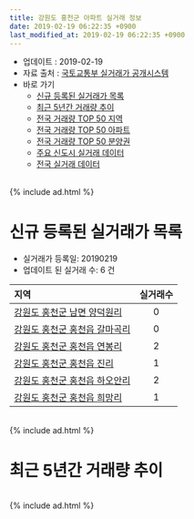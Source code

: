 ```yaml
---
title: 강원도 홍천군 아파트 실거래 정보
date: 2019-02-19 06:22:35 +0900
last_modified_at: 2019-02-19 06:22:35 +0900
---
```


* 업데이트 : 2019-02-19
* 자료 출처 : [국토교통부 실거래가 공개시스템](http://rt.molit.go.kr)
* 바로 가기
    * [신규 등록된 실거래가 목록](#신규-등록된-실거래가-목록)
    * [최근 5년간 거래량 추이](#최근-5년간-거래량-추이)
    * [전국 거래량 TOP 50 지역](https://ayogom.github.io/apt-trade-info/최근-3개월-전국에서-가장-거래가-많이-발생한-지역)
    * [전국 거래량 TOP 50 아파트](https://ayogom.github.io/apt-trade-info/최근-3개월-전국에서-가장-거래가-많이-발생한-아파트)
    * [전국 거래량 TOP 50 분양권](https://ayogom.github.io/apt-trade-info/최근-3개월-전국에서-가장-거래가-많이-발생한-분양권)
    * [주요 신도시 실거래 데이터](https://ayogom.github.io/apt-trade-info/주요-신도시)
    * [전국 실거래 데이터](https://ayogom.github.io/apt-trade-info/전국)

<br>
{% include ad.html %}
<br>

# 신규 등록된 실거래가 목록
* 실거래가 등록일: 20190219
* 업데이트 된 실거래 수: 6 건


|지역|실거래수|
|:---|:---:|
|[강원도 홍천군 남면 양덕원리](https://ayogom.github.io/apt-trade-info/강원도-홍천군-남면-양덕원리)|0|
|[강원도 홍천군 홍천읍 갈마곡리](https://ayogom.github.io/apt-trade-info/강원도-홍천군-홍천읍-갈마곡리)|0|
|[강원도 홍천군 홍천읍 연봉리](https://ayogom.github.io/apt-trade-info/강원도-홍천군-홍천읍-연봉리)|2|
|[강원도 홍천군 홍천읍 진리](https://ayogom.github.io/apt-trade-info/강원도-홍천군-홍천읍-진리)|1|
|[강원도 홍천군 홍천읍 하오안리](https://ayogom.github.io/apt-trade-info/강원도-홍천군-홍천읍-하오안리)|2|
|[강원도 홍천군 홍천읍 희망리](https://ayogom.github.io/apt-trade-info/강원도-홍천군-홍천읍-희망리)|1|


<br>
{% include ad.html %}
<br>

# 최근 5년간 거래량 추이


<div style="width:100%;">
    <canvas id="deal_progress" height="200"></canvas>
</div>

<script>
new Chart(document.getElementById("deal_progress"), {
    type: 'line',
    data: {
        labels: ['201402','201403','201404','201405','201406','201407','201408','201409','201410','201411','201412','201501','201502','201503','201504','201505','201506','201507','201508','201509','201510','201511','201512','201601','201602','201603','201604','201605','201606','201607','201608','201609','201610','201611','201612','201701','201702','201703','201704','201705','201706','201707','201708','201709','201710','201711','201712','201801','201802','201803','201804','201805','201806','201807','201808','201809','201810','201811','201812','201901','201902'],
        datasets: [{
            label: '매매',
            pointRadius: 1,
            data: [54, 59, 50, 35, 39, 48, 38, 51, 48, 32, 35, 37, 39, 52, 33, 35, 56, 44, 26, 36, 50, 27, 30, 22, 30, 36, 33, 35, 24, 28, 33, 48, 70, 35, 42, 29, 42, 41, 43, 29, 40, 21, 37, 26, 27, 33, 19, 28, 23, 39, 37, 34, 32, 22, 28, 22, 35, 33, 26, 19, 6],
            borderColor: "rgba(255, 201, 14, 1)",
            backgroundColor: "rgba(255, 201, 14, 0.5)",
            fill: false,
            lineTension: 0
        },{
            label: '전월세',
            pointRadius: 1,
            data: [23, 29, 27, 24, 27, 28, 14, 25, 30, 27, 18, 26, 27, 27, 23, 25, 20, 15, 20, 17, 30, 15, 19, 16, 24, 29, 27, 17, 20, 21, 23, 29, 39, 38, 30, 38, 36, 24, 31, 23, 24, 32, 24, 22, 23, 18, 21, 30, 25, 21, 21, 27, 33, 21, 32, 17, 24, 24, 21, 26, 8],
            borderColor: "rgba(0, 141, 185, 1)",
            backgroundColor: "rgba(0, 141, 185, 0.5)",
            fill: false,
            lineTension: 0
        }
        ]
    },
    options: {
        responsive: true,
        title: {
            display: false
        },
        tooltips: {
            mode: 'index',
            intersect: false
        },
        hover: {
            mode: 'nearest',
            intersect: true
        },
        scales: {
            xAxes: [{
                display: true,
                scaleLabel: {
                    display: true,
                    labelString: '년/월'
                }
            }],
            yAxes: [{
                display: true,
                ticks: {
                    suggestedMin: 0,
                },
                scaleLabel: {
                    display: true,
                    labelString: '실거래 수'
                }
            }]
        }
    }
});

</script>


<br>
{% include ad.html %}
<br>

